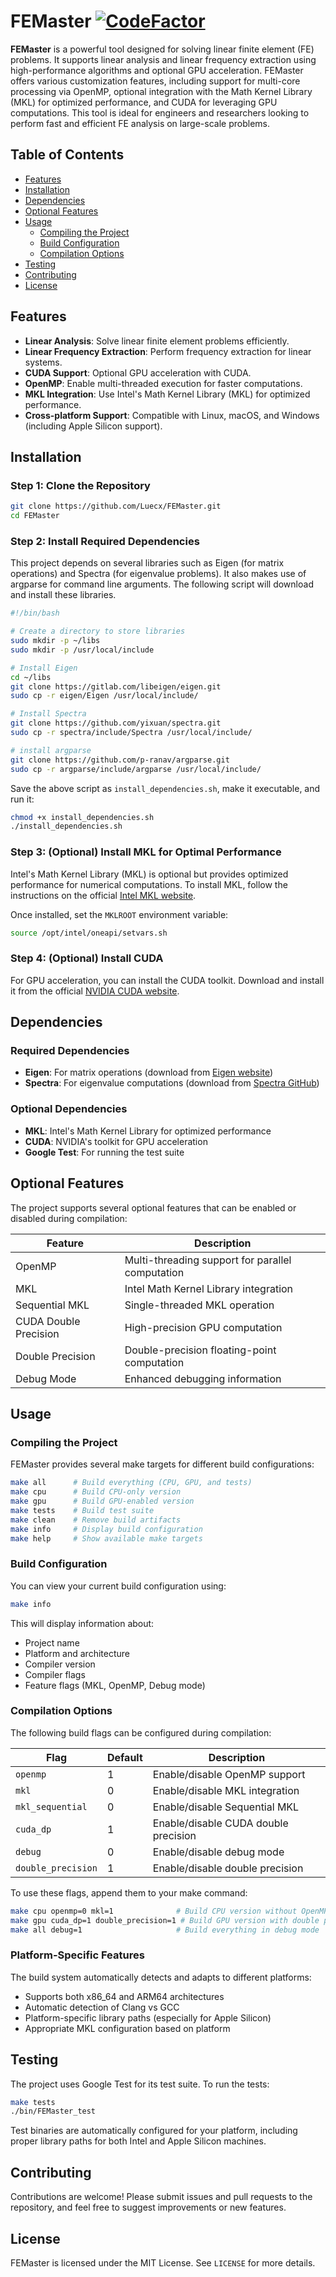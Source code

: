 # FEMaster [![CodeFactor](https://www.codefactor.io/repository/github/luecx/femaster/badge)](https://www.codefactor.io/repository/github/luecx/femaster)

**FEMaster** is a powerful tool designed for solving linear finite element (FE) problems. It supports linear analysis and linear frequency extraction using high-performance algorithms and optional GPU acceleration. FEMaster offers various customization features, including support for multi-core processing via OpenMP, optional integration with the Math Kernel Library (MKL) for optimized performance, and CUDA for leveraging GPU computations. This tool is ideal for engineers and researchers looking to perform fast and efficient FE analysis on large-scale problems.

## Table of Contents
- [Features](#features)
- [Installation](#installation)
- [Dependencies](#dependencies)
- [Optional Features](#optional-features)
- [Usage](#usage)
  - [Compiling the Project](#compiling-the-project)
  - [Build Configuration](#build-configuration)
  - [Compilation Options](#compilation-options)
- [Testing](#testing)
- [Contributing](#contributing)
- [License](#license)

## Features
- **Linear Analysis**: Solve linear finite element problems efficiently.
- **Linear Frequency Extraction**: Perform frequency extraction for linear systems.
- **CUDA Support**: Optional GPU acceleration with CUDA.
- **OpenMP**: Enable multi-threaded execution for faster computations.
- **MKL Integration**: Use Intel's Math Kernel Library (MKL) for optimized performance.
- **Cross-platform Support**: Compatible with Linux, macOS, and Windows (including Apple Silicon support).

## Installation

### Step 1: Clone the Repository
```bash
git clone https://github.com/Luecx/FEMaster.git
cd FEMaster
```

### Step 2: Install Required Dependencies
This project depends on several libraries such as Eigen (for matrix operations) and Spectra (for eigenvalue problems). It also makes use of argparse for command line arguments. The following script will download and install these libraries.

```bash
#!/bin/bash

# Create a directory to store libraries
sudo mkdir -p ~/libs
sudo mkdir -p /usr/local/include

# Install Eigen
cd ~/libs
git clone https://gitlab.com/libeigen/eigen.git
sudo cp -r eigen/Eigen /usr/local/include/

# Install Spectra
git clone https://github.com/yixuan/spectra.git
sudo cp -r spectra/include/Spectra /usr/local/include/

# install argparse
git clone https://github.com/p-ranav/argparse.git
sudo cp -r argparse/include/argparse /usr/local/include/
```

Save the above script as `install_dependencies.sh`, make it executable, and run it:

```bash
chmod +x install_dependencies.sh
./install_dependencies.sh
```

### Step 3: (Optional) Install MKL for Optimal Performance
Intel's Math Kernel Library (MKL) is optional but provides optimized performance for numerical computations. To install MKL, follow the instructions on the official [Intel MKL website](https://software.intel.com/content/www/us/en/develop/tools/math-kernel-library.html).

Once installed, set the `MKLROOT` environment variable:

```bash
source /opt/intel/oneapi/setvars.sh
```

### Step 4: (Optional) Install CUDA
For GPU acceleration, you can install the CUDA toolkit. Download and install it from the official [NVIDIA CUDA website](https://developer.nvidia.com/cuda-toolkit).

## Dependencies

### Required Dependencies
- **Eigen**: For matrix operations (download from [Eigen website](https://eigen.tuxfamily.org/dox/))
- **Spectra**: For eigenvalue computations (download from [Spectra GitHub](https://github.com/yixuan/spectra))

### Optional Dependencies
- **MKL**: Intel's Math Kernel Library for optimized performance
- **CUDA**: NVIDIA's toolkit for GPU acceleration
- **Google Test**: For running the test suite

## Optional Features

The project supports several optional features that can be enabled or disabled during compilation:

| Feature | Description |
|---------|-------------|
| OpenMP | Multi-threading support for parallel computation |
| MKL | Intel Math Kernel Library integration |
| Sequential MKL | Single-threaded MKL operation |
| CUDA Double Precision | High-precision GPU computation |
| Double Precision | Double-precision floating-point computation |
| Debug Mode | Enhanced debugging information |

## Usage

### Compiling the Project

FEMaster provides several make targets for different build configurations:

```bash
make all      # Build everything (CPU, GPU, and tests)
make cpu      # Build CPU-only version
make gpu      # Build GPU-enabled version
make tests    # Build test suite
make clean    # Remove build artifacts
make info     # Display build configuration
make help     # Show available make targets
```

### Build Configuration

You can view your current build configuration using:

```bash
make info
```

This will display information about:
- Project name
- Platform and architecture
- Compiler version
- Compiler flags
- Feature flags (MKL, OpenMP, Debug mode)

### Compilation Options

The following build flags can be configured during compilation:

| Flag | Default | Description |
|------|---------|-------------|
| `openmp` | 1 | Enable/disable OpenMP support |
| `mkl` | 0 | Enable/disable MKL integration |
| `mkl_sequential` | 0 | Enable/disable Sequential MKL |
| `cuda_dp` | 1 | Enable/disable CUDA double precision |
| `debug` | 0 | Enable/disable debug mode |
| `double_precision` | 1 | Enable/disable double precision |

To use these flags, append them to your make command:

```bash
make cpu openmp=0 mkl=1              # Build CPU version without OpenMP but with MKL
make gpu cuda_dp=1 double_precision=1 # Build GPU version with double precision
make all debug=1                     # Build everything in debug mode
```

### Platform-Specific Features

The build system automatically detects and adapts to different platforms:
- Supports both x86_64 and ARM64 architectures
- Automatic detection of Clang vs GCC
- Platform-specific library paths (especially for Apple Silicon)
- Appropriate MKL configuration based on platform

## Testing

The project uses Google Test for its test suite. To run the tests:

```bash
make tests
./bin/FEMaster_test
```

Test binaries are automatically configured for your platform, including proper library paths for both Intel and Apple Silicon machines.

## Contributing

Contributions are welcome! Please submit issues and pull requests to the repository, and feel free to suggest improvements or new features.

## License

FEMaster is licensed under the MIT License. See `LICENSE` for more details.